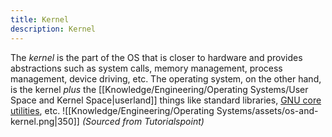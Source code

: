```yaml
---
title: Kernel
description: Kernel
---
```


The *kernel* is the part of the OS that is closer to hardware and provides abstractions such as system calls, memory management, process management, device driving, etc. The operating system, on the other hand, is the kernel *plus* the [[Knowledge/Engineering/Operating Systems/User Space and Kernel Space|userland]] things like standard libraries, [GNU core utilities](https://en.wikipedia.org/wiki/List_of_GNU_Core_Utilities_commands), etc.
![[Knowledge/Engineering/Operating Systems/assets/os-and-kernel.png|350]]
*(Sourced from Tutorialspoint)*
